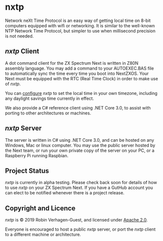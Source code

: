 # nxtp
Network neXt Time Protocol is an easy way of getting local time on 8-bit computers equipped with wifi or networking. It is similar to the well-known NTP Network Time Protocol, but simpler to use when millisecond precision is not needed.

## *nxtp* Client

A dot command client for the ZX Spectrum Next is written in Z80N assembly language. You may add a command to your AUTOEXEC.BAS file to automatically sync the time every time you boot into NextZXOS. Your Next must be equipped with the RTC (Real Time Clock) in order to make use of *nxtp*.

You can [configure](wiki/Timezone-Codes) *nxtp* to set the local time in your own timezone, including any daylight savings time currently in effect.

We also provide a C# reference client using .NET Core 3.0, to assist with porting to other architectures or machines.

## *nxtp* Server

The server is written in C# using .NET Core 3.0, and can be hosted on any Windows, Mac or linux computer. You may use the public server hosted by the Next team, or run your own private copy of the server on your PC, or a Raspberry Pi running Raspbian.

## Project Status
*nxtp* is currently in alpha testing. Please check back soon for details of how to use *nxtp* on your ZX Spectrum Next. If you have a GutHub account you can elect to be notified whenever there is a project release.

## Copyright and Licence
*nxtp* is © 2019 Robin Verhagen-Guest, and licensed under [Apache 2.0](LICENSE). 

Everyone is encouraged to host a public *nxtp* server, or port the *nxtp* client to a different machine or architecture.
